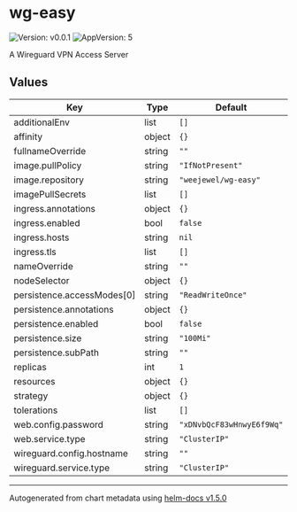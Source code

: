 # wg-easy

![Version: v0.0.1](https://img.shields.io/badge/Version-v0.0.1-informational?style=flat-square) ![AppVersion: 5](https://img.shields.io/badge/AppVersion-5-informational?style=flat-square)

A Wireguard VPN Access Server

## Values

| Key | Type | Default | Description |
|-----|------|---------|-------------|
| additionalEnv | list | `[]` |  |
| affinity | object | `{}` |  |
| fullnameOverride | string | `""` |  |
| image.pullPolicy | string | `"IfNotPresent"` |  |
| image.repository | string | `"weejewel/wg-easy"` |  |
| imagePullSecrets | list | `[]` |  |
| ingress.annotations | object | `{}` |  |
| ingress.enabled | bool | `false` |  |
| ingress.hosts | string | `nil` |  |
| ingress.tls | list | `[]` |  |
| nameOverride | string | `""` |  |
| nodeSelector | object | `{}` |  |
| persistence.accessModes[0] | string | `"ReadWriteOnce"` |  |
| persistence.annotations | object | `{}` |  |
| persistence.enabled | bool | `false` |  |
| persistence.size | string | `"100Mi"` |  |
| persistence.subPath | string | `""` |  |
| replicas | int | `1` |  |
| resources | object | `{}` |  |
| strategy | object | `{}` |  |
| tolerations | list | `[]` |  |
| web.config.password | string | `"xDNvbQcF83wHnwyE6f9Wq"` |  |
| web.service.type | string | `"ClusterIP"` |  |
| wireguard.config.hostname | string | `""` |  |
| wireguard.service.type | string | `"ClusterIP"` |  |

----------------------------------------------
Autogenerated from chart metadata using [helm-docs v1.5.0](https://github.com/norwoodj/helm-docs/releases/v1.5.0)
